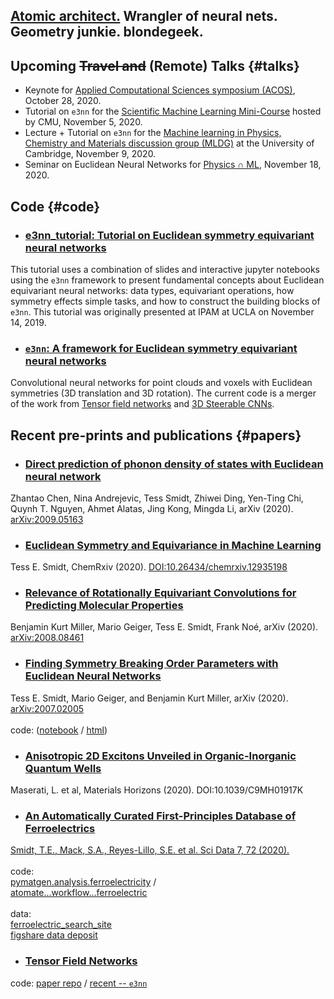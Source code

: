 ## [Atomic architect.](https://cs.lbl.gov/news-media/news/2018/tess-smidt-atomic-architect-and-2018-luis-alvarez-fellow/) Wrangler of neural nets. Geometry junkie. blondegeek.

## Upcoming <s>Travel and</s> (Remote) Talks {#talks}
* Keynote for [Applied Computational Sciences symposium (ACOS)](https://www.nwo.nl/en/news-and-events/events/acos), October 28, 2020.
* Tutorial on `e3nn` for the [Scientific Machine Learning Mini-Course](https://www.cmu.edu/aced/sciML.html) hosted by CMU, November 5, 2020.
* Lecture + Tutorial on `e3nn` for the [Machine learning in Physics, Chemistry and Materials discussion group (MLDG)](http://talks.cam.ac.uk/show/index/107488) at the University of Cambridge, November 9, 2020.
* Seminar on Euclidean Neural Networks for [Physics ∩ ML](http://www.physicsmeetsml.org/), November 18, 2020.

## Code {#code}
* ### [e3nn_tutorial: Tutorial on Euclidean symmetry equivariant neural networks](https://blondegeek.github.io/e3nn_tutorial/)
This tutorial uses a combination of slides and interactive jupyter notebooks using the `e3nn` framework to present fundamental concepts about Euclidean equivariant neural networks: data types, equivariant operations, how symmetry effects simple tasks, and how to construct the building blocks of `e3nn`. This tutorial was originally presented at IPAM at UCLA on November 14, 2019. 

* ### [`e3nn`: A framework for Euclidean symmetry equivariant neural networks](https://github.com/e3nn/e3nn)
Convolutional neural networks for point clouds and voxels with Euclidean symmetries (3D translation and 3D rotation). The current code is a merger of the work from [Tensor field networks](https://arxiv.org/abs/1802.08219) and [3D Steerable CNNs](https://arxiv.org/abs/1807.02547).

## Recent pre-prints and publications {#papers}

* ### [Direct prediction of phonon density of states with Euclidean neural network](https://arxiv.org/abs/2009.05163)
Zhantao Chen, Nina Andrejevic, Tess Smidt, Zhiwei Ding, Yen-Ting Chi, Quynh T. Nguyen, Ahmet Alatas, Jing Kong, Mingda Li, arXiv (2020). [arXiv:2009.05163](https://arxiv.org/abs/2009.05163)

* ### [Euclidean Symmetry and Equivariance in Machine Learning](https://doi.org/10.26434/chemrxiv.12935198.v1)
Tess E. Smidt, ChemRxiv (2020). [DOI:10.26434/chemrxiv.12935198](https://doi.org/10.26434/chemrxiv.12935198.v1)

* ### [Relevance of Rotationally Equivariant Convolutions for Predicting Molecular Properties](https://arxiv.org/abs/2008.08461)
Benjamin Kurt Miller, Mario Geiger, Tess E. Smidt, Frank Noé, arXiv (2020). [arXiv:2008.08461](https://arxiv.org/abs/2008.08461)

* ### [Finding Symmetry Breaking Order Parameters with Euclidean Neural Networks](https://arxiv.org/abs/2007.02005)
Tess E. Smidt, Mario Geiger, and Benjamin Kurt Miller, arXiv (2020). [arXiv:2007.02005](https://arxiv.org/abs/2007.02005)
<br>
<br>
code: ([notebook](https://github.com/blondegeek/e3nn_tutorial/blob/master/simple_tasks_and_symmetry.ipynb) / [html](https://blondegeek.github.io/e3nn_tutorial/simple_tasks_and_symmetry.html))

* ### [Anisotropic 2D Excitons Unveiled in Organic-Inorganic Quantum Wells](https://pubs.rsc.org/en/content/articlelanding/2020/mh/c9mh01917k)
Maserati, L. et al, Materials Horizons (2020). DOI:10.1039/C9MH01917K

* ### [An Automatically Curated First-Principles Database of Ferroelectrics](https://doi.org/10.1038/s41597-020-0407-9) 
[Smidt, T.E., Mack, S.A., Reyes-Lillo, S.E. et al. Sci Data 7, 72 (2020).](https://www.nature.com/articles/s41597-020-0407-9#citeas)
<br>
<br>
code:
<br>
[pymatgen.analysis.ferroelectricity](https://github.com/materialsproject/pymatgen/tree/master/pymatgen/analysis/ferroelectricity) /
<br>
[atomate...workflow...ferroelectric](https://github.com/hackingmaterials/atomate/blob/master/atomate/vasp/workflows/base/ferroelectric.py)
<br>
<br>
data:
<br>
[ferroelectric_search_site](https://blondegeek.github.io/ferroelectric_search_site/)
<br>
[figshare data deposit](https://dx.doi.org/10.6084/m9.figshare.6025634)

* ### [Tensor Field Networks](https://arxiv.org/abs/1802.08219) 
code: [paper repo](https://github.com/tensorfieldnetworks/tensorfieldnetworks) / [recent -- `e3nn`](https://github.com/e3nn/e3nn)

